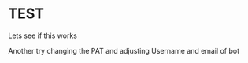 

# TEST


Lets see if this works

Another try changing the PAT and adjusting Username and email of bot
